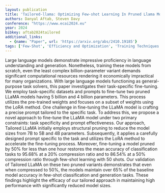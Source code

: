 ```yaml
---
layout: publication
title: 'Tailored-llama: Optimizing Few-shot Learning In Pruned Llama Models With Task-specific Prompts'
authors: Danyal Aftab, Steven Davy
conference: "https://www.ecai2024.eu"
year: 2024
bibkey: aftab2024tailored
additional_links:
  - {name: "Paper", url: 'https://arxiv.org/abs/2410.19185'}
tags: ['Few-Shot', 'Efficiency and Optimization', 'Training Techniques', 'Fine-Tuning', 'Prompting', 'Pruning', 'Pretraining Methods']
---
```

Large language models demonstrate impressive proficiency in language
understanding and generation. Nonetheless, training these models from scratch,
even the least complex billion-parameter variant demands significant
computational resources rendering it economically impractical for many
organizations. With large language models functioning as general-purpose task
solvers, this paper investigates their task-specific fine-tuning. We employ
task-specific datasets and prompts to fine-tune two pruned LLaMA models having
5 billion and 4 billion parameters. This process utilizes the pre-trained
weights and focuses on a subset of weights using the LoRA method. One challenge
in fine-tuning the LLaMA model is crafting a precise prompt tailored to the
specific task. To address this, we propose a novel approach to fine-tune the
LLaMA model under two primary constraints: task specificity and prompt
effectiveness. Our approach, Tailored LLaMA initially employs structural
pruning to reduce the model sizes from 7B to 5B and 4B parameters.
Subsequently, it applies a carefully designed prompt specific to the task and
utilizes the LoRA method to accelerate the fine-tuning process. Moreover,
fine-tuning a model pruned by 50% for less than one hour restores the mean
accuracy of classification tasks to 95.68% at a 20% compression ratio and to
86.54% at a 50% compression ratio through few-shot learning with 50 shots.
Our validation of Tailored LLaMA on these two pruned variants demonstrates that
even when compressed to 50%, the models maintain over 65% of the baseline
model accuracy in few-shot classification and generation tasks. These findings
highlight the efficacy of our tailored approach in maintaining high performance
with significantly reduced model sizes.
